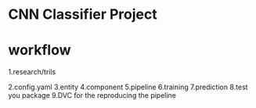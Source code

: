 # CNN Classifier Project

# workflow

1.research/trils

2.config.yaml
3.entity
4.component
5.pipeline
6.training
7.prediction
8.test you package
9.DVC for the reproducing the pipeline
